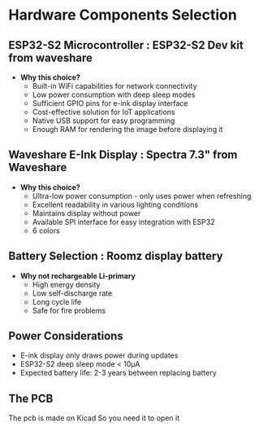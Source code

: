 # Hardware Components Selection

## ESP32-S2 Microcontroller : ESP32-S2 Dev kit from waveshare
- **Why this choice?**
  - Built-in WiFi capabilities for network connectivity
  - Low power consumption with deep sleep modes
  - Sufficient GPIO pins for e-ink display interface
  - Cost-effective solution for IoT applications
  - Native USB support for easy programming
  - Enough RAM for rendering the image before displaying it

## Waveshare E-Ink Display : Spectra 7.3" from Waveshare
- **Why this choice?**
  - Ultra-low power consumption - only uses power when refreshing
  - Excellent readability in various lighting conditions
  - Maintains display without power
  - Available SPI interface for easy integration with ESP32
  - 6 colors 

## Battery Selection : Roomz display battery
- **Why not rechargeable Li-primary**
  - High energy density
  - Low self-discharge rate
  - Long cycle life
  - Safe for fire problems

## Power Considerations
- E-ink display only draws power during updates
- ESP32-S2 deep sleep mode < 10µA
- Expected battery life: 2-3 years between replacing battery


## The PCB 

The pcb is made on Kicad
So you need it to open it